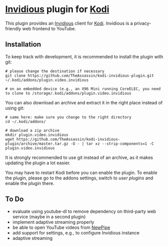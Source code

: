 # [Invidious](https://invidio.us) plugin for [Kodi](https://kodi.tv)

This plugin provides an [Invidious](https://invidio.us) client for [Kodi](https://kodi.tv). Invidious is a privacy-friendly web frontend to YouTube.


## Installation

To keep track with development, it is recommended to install the plugin with git:

```shell script
# please change the destination if necessary
git clone https://github.com/TheAssassin/kodi-invidious-plugin.git ~/.kodi/addons/plugin.video.invidious

# on an embedded device (e.g., an X96 Mini running CoreELEC, you need to clone to /storage/.kodi/addons/plugin.video.invidious
```

You can also download an archive and extract it in the right place instead of using git:

```shell script
# same here: make sure you change to the right directory
cd ~/.kodi/addons/

# download a zip archive
mkdir plugin.video.invidious
wget https://github.com/TheAssassin/kodi-invidious-plugin/archive/master.tar.gz -O - | tar xz --strip-components=1 -C plugin.video.invidious
```

It is strongly recommended to use git instead of an archive, as it makes updating the plugin a lot easier.

You may have to restart Kodi before you can enable the plugin. To enable the plugin, please go to the addons settings, switch to *user plugins* and enable the plugin there.


## To Do

- evaluate using youtube-dl to remove dependency on third-party web service (maybe in a second plugin)
- implement adaptive streaming properly
- be able to open YouTube videos from [NewPipe](https://newpipe.net)
- add support for settings, e.g., to configure Invidious instance
- adaptive streaming
